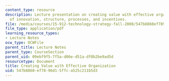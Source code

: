 ```yaml
---
content_type: resource
description: Lecture presentation on creating value with effective organization, organizational
  of innovation, structure, processes, and incentives.
file: /media/courses/15-912-technology-strategy-fall-2008/547b8860ef7896d15ffca525c211b5d3_lec_07.pdf
file_type: application/pdf
learning_resource_types:
- Lecture Notes
ocw_type: OCWFile
parent_title: Lecture Notes
parent_type: CourseSection
parent_uid: 09ebf9f5-7f5a-d06e-d51a-df0b2be9ad5d
resourcetype: Document
title: Creating Value with Effective Organization
uid: 547b8860-ef78-96d1-5ffc-a525c211b5d3
---
```

